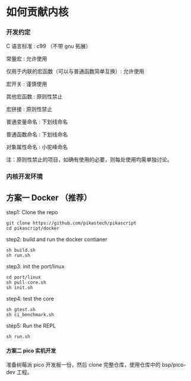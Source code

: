 # 如何贡献内核

### 开发约定

C 语言标准 : c99 （不带 gnu 拓展） 

常量宏 : 允许使用 

仅用于内联的宏函数（可以与普通函数简单互换）: 允许使用 

宏开关 : 谨慎使用 

其他宏函数 : 原则性禁止 

宏拼接 : 原则性禁止 

普通变量命名 : 下划线命名 

普通函数命名 : 下划线命名 

对象属性命名 : 小驼峰命名 

注：原则性禁止的项目，如确有使用的必要，则每处使用均需单独讨论。
### 内核开发环境
## 方案一 Docker （推荐）

step1: Clone the repo

``` shell
git clone https://github.com/pikastech/pikascript
cd pikascript/docker 
```

step2: build and run the docker contianer
```
sh build.sh
sh run.sh
```

step3: init the port/linux
``` shell	
cd port/linux
sh pull-core.sh
sh init.sh
```

step4: test the core 
``` shell
sh gtest.sh
sh ci_benchmark.sh
```

step5: Run the REPL
``` shell
sh run.sh
```

#### 方案二 pico 实机开发
准备树莓派 pico 开发板一份，然后 clone 完整仓库，使用仓库中的 bsp/pico-dev 工程。
